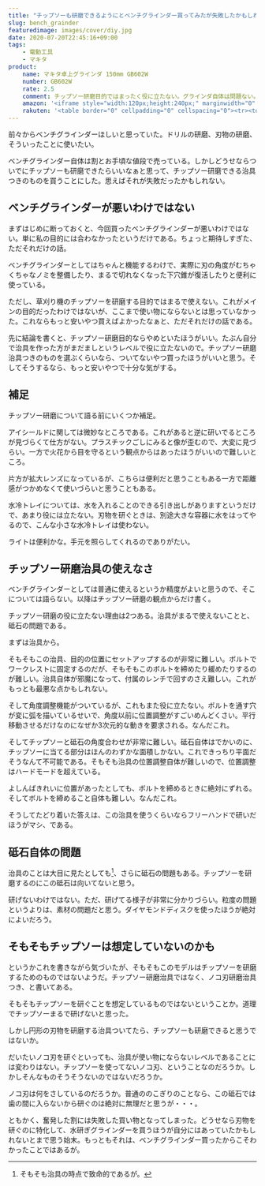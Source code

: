 ```yaml
---
title: "チップソーも研磨できるようにとベンチグラインダー買ってみたが失敗したかもしれない"
slug: bench_grainder
featuredimage: images/cover/diy.jpg
date: 2020-07-20T22:45:16+09:00
tags:
    - 電動工具
    - マキタ
product:
    name: マキタ卓上グラインダ 150mm GB602W
    number: GB602W
    rate: 2.5
    comment: チップソー研磨目的ではまったく役に立たない。グラインダ自体は問題ない。
    amazon: '<iframe style="width:120px;height:240px;" marginwidth="0" marginheight="0" scrolling="no" frameborder="0" src="//rcm-fe.amazon-adsystem.com/e/cm?lt1=_blank&bc1=000000&IS2=1&bg1=FFFFFF&fc1=000000&lc1=0000FF&t=illusionspace-22&language=ja_JP&o=9&p=8&l=as4&m=amazon&f=ifr&ref=as_ss_li_til&asins=B002E9L2U2&linkId=69f61fba62844b0efadf62ab9e6d5240"></iframe>'
    rakuten: '<table border="0" cellpadding="0" cellspacing="0"><tr><td><div style="border:1px solid #95a5a6;border-radius:.75rem;background-color:#FFFFFF;width:504px;margin:0px;padding:5px;text-align:center;overflow:hidden;"><table><tr><td style="width:240px"><a href="https://hb.afl.rakuten.co.jp/ichiba/1c688690.386b72b2.1c688691.783fb613/?pc=https%3A%2F%2Fitem.rakuten.co.jp%2Ftuzukiya%2Fm03-0525%2F&link_type=picttext&ut=eyJwYWdlIjoiaXRlbSIsInR5cGUiOiJwaWN0dGV4dCIsInNpemUiOiIyNDB4MjQwIiwibmFtIjoxLCJuYW1wIjoicmlnaHQiLCJjb20iOjEsImNvbXAiOiJkb3duIiwicHJpY2UiOjEsImJvciI6MSwiY29sIjoxLCJiYnRuIjoxLCJwcm9kIjowfQ%3D%3D" target="_blank" rel="nofollow sponsored noopener" style="word-wrap:break-word;"  ><img src="https://hbb.afl.rakuten.co.jp/hgb/1c688690.386b72b2.1c688691.783fb613/?me_id=1198680&item_id=10429574&pc=https%3A%2F%2Fthumbnail.image.rakuten.co.jp%2F%400_mall%2Ftuzukiya%2Fcabinet%2Fmain%2Fm03%2Fm03-0525.jpg%3F_ex%3D240x240&s=240x240&t=picttext" border="0" style="margin:2px" alt="[商品価格に関しましては、リンクが作成された時点と現時点で情報が変更されている場合がございます。]" title="[商品価格に関しましては、リンクが作成された時点と現時点で情報が変更されている場合がございます。]"></a></td><td style="vertical-align:top;width:248px;"><p style="font-size:12px;line-height:1.4em;text-align:left;margin:0px;padding:2px 6px;word-wrap:break-word"><a href="https://hb.afl.rakuten.co.jp/ichiba/1c688690.386b72b2.1c688691.783fb613/?pc=https%3A%2F%2Fitem.rakuten.co.jp%2Ftuzukiya%2Fm03-0525%2F&link_type=picttext&ut=eyJwYWdlIjoiaXRlbSIsInR5cGUiOiJwaWN0dGV4dCIsInNpemUiOiIyNDB4MjQwIiwibmFtIjoxLCJuYW1wIjoicmlnaHQiLCJjb20iOjEsImNvbXAiOiJkb3duIiwicHJpY2UiOjEsImJvciI6MSwiY29sIjoxLCJiYnRuIjoxLCJwcm9kIjowfQ%3D%3D" target="_blank" rel="nofollow sponsored noopener" style="word-wrap:break-word;"  >マキタ JPA　卓上グラインダ （GB602W）</a><br><span >価格：10937円（税込、送料無料)</span> <span style="color:#BBB">(2020/7/20時点)</span></p><div style="margin:10px;"><a href="https://hb.afl.rakuten.co.jp/ichiba/1c688690.386b72b2.1c688691.783fb613/?pc=https%3A%2F%2Fitem.rakuten.co.jp%2Ftuzukiya%2Fm03-0525%2F&link_type=picttext&ut=eyJwYWdlIjoiaXRlbSIsInR5cGUiOiJwaWN0dGV4dCIsInNpemUiOiIyNDB4MjQwIiwibmFtIjoxLCJuYW1wIjoicmlnaHQiLCJjb20iOjEsImNvbXAiOiJkb3duIiwicHJpY2UiOjEsImJvciI6MSwiY29sIjoxLCJiYnRuIjoxLCJwcm9kIjowfQ%3D%3D" target="_blank" rel="nofollow sponsored noopener" style="word-wrap:break-word;"  ><img src="https://static.affiliate.rakuten.co.jp/makelink/rl.svg" style="float:left;max-height:27px;width:auto;margin-top:0"></a><a href="https://hb.afl.rakuten.co.jp/ichiba/1c688690.386b72b2.1c688691.783fb613/?pc=https%3A%2F%2Fitem.rakuten.co.jp%2Ftuzukiya%2Fm03-0525%2F%3Fscid%3Daf_pc_bbtn&link_type=picttext&ut=eyJwYWdlIjoiaXRlbSIsInR5cGUiOiJwaWN0dGV4dCIsInNpemUiOiIyNDB4MjQwIiwibmFtIjoxLCJuYW1wIjoicmlnaHQiLCJjb20iOjEsImNvbXAiOiJkb3duIiwicHJpY2UiOjEsImJvciI6MSwiY29sIjoxLCJiYnRuIjoxLCJwcm9kIjowfQ==" target="_blank" rel="nofollow sponsored noopener" style="word-wrap:break-word;"  ><div style="float:right;width:41%;height:27px;background-color:#bf0000;color:#fff !important;font-size:12px;font-weight:500;line-height:27px;margin-left:1px;padding: 0 12px;border-radius:16px;cursor:pointer;text-align:center;">楽天で購入</div></a></div></td></tr></table></div><br><p style="color:#000000;font-size:12px;line-height:1.4em;margin:5px;word-wrap:break-word"></p></td></tr></table>'
---
```


前々からベンチグラインダーほしいと思っていた。ドリルの研磨、刃物の研磨、そういったことに使いたい。

ベンチグラインダー自体は割とお手頃な値段で売っている。しかしどうせならついでにチップソーも研磨できたらいいなぁと思って、チップソー研磨できる治具つきのものを買うことにした。思えばそれが失敗だったかもしれない。

<!--more-->

## ベンチグラインダーが悪いわけではない

まずはじめに断っておくと、今回買ったベンチグラインダーが悪いわけではない。単に私の目的には合わなかったというだけである。ちょっと期待しすぎた、ただそれだけの話。

ベンチグラインダーとしてはちゃんと機能するわけで、実際に刃の角度がむちゃくちゃなノミを整備したり、まるで切れなくなった下穴錐が復活したりと便利に使っている。

ただし、草刈り機のチップソーを研磨する目的ではまるで使えない。これがメインの目的だったわけではないが、ここまで使い物にならないとは思っていなかった。これならもっと安いやつ買えばよかったなぁと、ただそれだけの話である。

先に結論を書くと、チップソー研磨目的ならやめといたほうがいい。たぶん自分で治具を作った方がまだましというレベルで役に立たないので。チップソー研磨治具つきのものを選ぶくらいなら、ついてないやつ買ったほうがいいと思う。そしてそうするなら、もっと安いやつで十分な気がする。

## 補足

チップソー研磨について語る前にいくつか補足。

アイシールドに関しては微妙なところである。これがあると逆に研いでるところが見づらくて仕方がない。プラスチックごしにみると像が歪むので、大変に見づらい。一方で火花から目を守るという観点からはあったほうがいいので難しいところ。

片方が拡大レンズになっているが、こちらは便利だと思うこともある一方で距離感がつかめなくて使いづらいと思うこともある。

水冷トレイについては、水を入れることのできる引き出しがありますというだけで、あまり役には立たない。刃物を研ぐときは、別途大きな容器に水をはってやるので、こんな小さな水冷トレイは使わない。

ライトは便利かな。手元を照らしてくれるのでありがたい。

## チップソー研磨治具の使えなさ

ベンチグラインダーとしては普通に使えるというか精度がよいと思うので、そこについては語らない。以降はチップソー研磨の観点からだけ書く。

チップソー研磨の役に立たない理由は2つある。治具がまるで使えないことと、砥石の問題である。

まずは治具から。

そもそもこの治具、目的の位置にセットアップするのが非常に難しい。ボルトでワークレストに固定するのだが、そもそもこのボルトを締めたり緩めたりするのが難しい。治具自体が邪魔になって、付属のレンチで回すのさえ難しい。これがもっとも最悪な点かもしれない。

そして角度調整機能がついているが、これもまた役に立たない。ボルトを通す穴が変に弧を描いているせいで、角度以前に位置調整がすごいめんどくさい。平行移動させるだけなのになぜか3次元的な動きを要求される。なんだこれ。

そしてチップソーと砥石の角度合わせが非常に難しい。砥石自体はでかいのに、チップソーに当てる部分はほんのわずかな面積しかない。これできっちり平面だそうなんて不可能である。そもそも治具の位置調整自体が難しいので、位置調整はハードモードを超えている。

よしんばきれいに位置があったとしても、ボルトを締めるときに絶対にずれる。そしてボルトを締めること自体も難しい。なんだこれ。

そうしてたどり着いた答えは、この治具を使うくらいならフリーハンドで研いだほうがマシ、である。

## 砥石自体の問題

治具のことは大目に見たとしても[^1]、さらに砥石の問題もある。チップソーを研磨するのにこの砥石は向いてないと思う。

研げないわけではない。ただ、研げてる様子が非常に分かりづらい。粒度の問題というよりは、素材の問題だと思う。ダイヤモンドディスクを使ったほうが絶対によいだろう。

## そもそもチップソーは想定していないのかも

というかこれを書きながら気づいたが、そもそもこのモデルはチップソーを研磨するためのものではないようだ。チップソー研磨治具ではなく、ノコ刃研磨治具つき、と書いてある。

そもそもチップソーを研ぐことを想定しているものではないということか。道理でチップソーまるで研げないと思った。

しかし円形の刃物を研磨する治具ついてたら、チップソーも研磨できると思うではないか。

だいたいノコ刃を研ぐといっても、治具が使い物にならないレベルであることには変わりはない。チップソーを使ってないノコ刃、ということなのだろうか。しかしそんなものそうそうないのではないだろうか。

ノコ刃は何をさしているのだろうか。普通ののこぎりのことなら、この砥石では歯の間に入らないから研ぐのは絶対に無理だと思うが・・・。

ともかく、奮発した割には失敗した買い物となってしまった。どうせなら刃物を研ぐのに特化して、水研ぎグラインダーを買うほうが自分にはあっていたかもしれないとまで思う始末。もっともそれは、ベンチグラインダー買ったからこそわかったことではあるが。

[^1]: そもそも治具の時点で致命的であるが。
